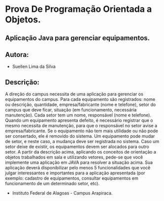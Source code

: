 # Prova De Programação Orientada a Objetos.
## Aplicação Java para gerenciar equipamentos.

## Autora:
* Suellen Lima da Silva

## Descrição:

A direção do campus necessita de uma aplicação para gerenciar os equipamentos do campus.
Para cada equipamento são registrados: nome ou descrição, quantidade, empresa/fabricante (nome e
telefone), setor do campus que deve ficar, situação (em funcionamento, necessária manutenção).
Cada setor tem um nome, responsável (nome e telefone). Quando um equipamento apresenta
defeito, é necessário registrar que o mesmo necessita de manutenção, para que o responsável no
setor avise a empresa/fabricante. Se o equipamento não tem mais utilidade ou não pode ser
consertado, ele é removido do sistema. Um equipamento pode mudar de setor, e neste caso, a
mudança deve ser registrada no sistema. Caso um setor deixe de existir, os equipamentos devem ser
alocados para outro setor.
A partir da descrição acima, aplicando os conceitos de orientação a objetos trabalhados em
sala e utilizando vetores, pede-se que você implemente uma aplicação em JAVA para resolver a
situação acima. Sua aplicação deverá disponibilizar pelo menos 5 funcionalidades que você julgar
interessantes e importantes para a aplicação apresentada (por exemplo: cadastro de equipamentos,
consultar equipamentos em funcionamento de um determinado setor, etc).

* Instituto Federal de Alagoas - Campus Arapiraca.